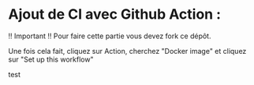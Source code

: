 # Ajout de CI avec Github Action :

!! Important !! 
Pour faire cette partie vous devez fork ce dépôt.

Une fois cela fait, cliquez sur Action, cherchez "Docker image" et cliquez sur "Set up this workflow"

test